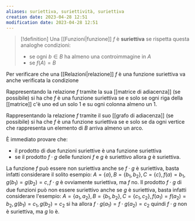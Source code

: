 ```yaml
---
aliases: suriettiva, suriettività, suriettiva
creation date: 2023-04-28 12:51
modification date: 2023-04-28 12:51
---
```


>[!definition]
>Una [[Funzioni|funzione]] $f$ è **suriettiva** se rispetta questa analoghe condizioni:
>- se ogni $b \in B$ ha almeno una controimmagine in $A$
>- se $f(A) = B$

Per verificare che una [[Relazioni|relazione]] $f$ è una funzione suriettiva va anche verificata la condizione

Rappresentando la relazione $f$ tramite la sua [[matrice di adiacenza]] (se possibile) si ha che $f$ è una funzione suriettiva se e solo se ogni riga della [[matrice]] c'è uno ed un solo $1$ e su ogni colonna almeno un $1$.

Rappresentando la relazione $f$ tramite il suo [[grafo di adiacenza]] (se possibile) si ha che $f$ è una funzione suriettiva se e solo se da ogni vertice che rappresenta un elemento di $B$ arriva almeno un arco.

È immediato provare che:
- il prodotto di due funzioni suriettive è una funzione suriettiva
- se il prodotto $f \cdot g$ delle funzioni $f$ e $g$ è suriettivo allora $g$ è suriettiva.

La funzione $f$ può essere non suriettiva anche se $f \cdot g$ è suriettiva, basta infatti considerare il solito esempio: $A = \{ a \}, B = \{ b_{1},b_{2} \}, C = \{ c \}, f(a) = b_{1}, g(b_{1}) = g(b_{2}) = c, f \cdot g$  è ovviamente suriettiva, ma $f$ no.
Il prodotto $f \cdot g$ di due funzioni può non essere suriettivo anche se $g$ è suriettiva, basta infatti considerare l'esempio: $A = \{ a_{1},a_{2} \}, B = \{ b_{1},b_{2} \}, C = \{ c_{1},c_{2} \}, f(a_{1})=f(a_{2})=b_{2}, g(b_{1})=c_{1},g(b_{2})=c_{2}$ si ha allora $f \cdot g(a_{1})=f \cdot g(a_{2})= c_{2}$ quindi $f \cdot g$ non è suriettiva, ma $g$ lo è.


